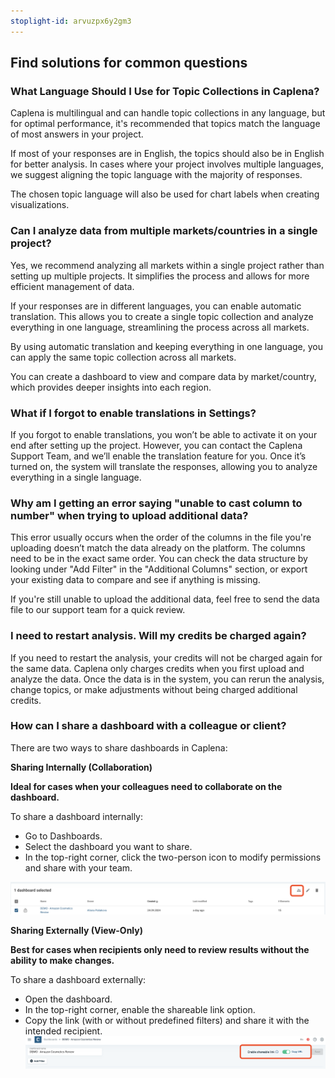 ```yaml
---
stoplight-id: arvuzpx6y2gm3
---
```


## Find solutions for common questions

### What Language Should I Use for Topic Collections in Caplena?

Caplena is multilingual and can handle topic collections in any language, but for optimal performance, it's recommended that topics match the language of most answers in your project. 

If most of your responses are in English, the topics should also be in English for better analysis. In cases where your project involves multiple languages, we suggest aligning the topic language with the majority of responses. 

The chosen topic language will also be used for chart labels when creating visualizations.


### Can I analyze data from multiple markets/countries in a single project?
Yes, we recommend analyzing all markets within a single project rather than setting up multiple projects. It simplifies the process and allows for more efficient management of data.

If your responses are in different languages, you can enable automatic translation. This allows you to create a single topic collection and analyze everything in one language, streamlining the process across all markets.

By using automatic translation and keeping everything in one language, you can apply the same topic collection across all markets.

You can create a dashboard to view and compare data by market/country, which provides deeper insights into each region.

### What if I forgot to enable translations in Settings?

If you forgot to enable translations, you won’t be able to activate it on your end after setting up the project. However, you can contact the Caplena Support Team, and we’ll enable the translation feature for you. Once it’s turned on, the system will translate the responses, allowing you to analyze everything in a single language.

### Why am I getting an error saying "unable to cast column to number" when trying to upload additional data?

This error usually occurs when the order of the columns in the file you're uploading doesn’t match the data already on the platform. The columns need to be in the exact same order. You can check the data structure by looking under "Add Filter" in the "Additional Columns" section, or export your existing data to compare and see if anything is missing.

If you're still unable to upload the additional data, feel free to send the data file to our support team for a quick review.


### I need to restart analysis. Will my credits be charged again?
If you need to restart the analysis, your credits will not be charged again for the same data. Caplena only charges credits when you first upload and analyze the data. Once the data is in the system, you can rerun the analysis, change topics, or make adjustments without being charged additional credits.

### How can I share a dashboard with a colleague or client?

There are two ways to share dashboards in Caplena:

**Sharing Internally (Collaboration)**

**Ideal for cases when your colleagues need to collaborate on the dashboard.**

To share a dashboard internally:
- Go to Dashboards.
- Select the dashboard you want to share.
- In the top-right corner, click the two-person icon to modify permissions and share with your team.

![Screenshot 2024-09-25 at 17.00.27.png](<../assets/images/Screenshot 2024-09-25 at 17.00.27.png>)


**Sharing Externally (View-Only)**

**Best for cases when recipients only need to review results without the ability to make changes.**

To share a dashboard externally:

- Open the dashboard.
- In the top-right corner, enable the shareable link option.
- Copy the link (with or without predefined filters) and share it with the intended recipient.
![Screenshot 2024-09-25 at 16.58.34.png](<../assets/images/Screenshot 2024-09-25 at 16.58.34.png>)

